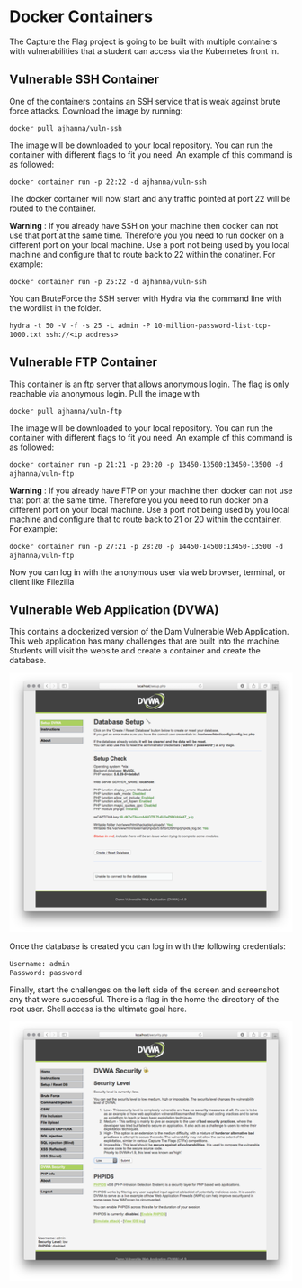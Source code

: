 #  Docker Containers 

The Capture the Flag project is going to be built with multiple containers with vulnerabilities that a student can access via the Kubernetes front in. 

## Vulnerable SSH Container

One of the containers contains an SSH service that is weak against brute force attacks. Download the image by running:

    docker pull ajhanna/vuln-ssh

The image will be downloaded to your local repository. You can run the container with different flags to fit you need. An example of this command is as followed:
    
    docker container run -p 22:22 -d ajhanna/vuln-ssh

The docker container will now start and any traffic pointed at port 22 will be routed to the container.

**Warning** : If you already have SSH on your machine then docker can not use that port at the same time. Therefore you you need to run docker on a different port on your local machine. Use a port not being used by you local machine and configure that to route back to 22 within the conatiner. For example: 
    
    docker container run -p 25:22 -d ajhanna/vuln-ssh

You can BruteForce the SSH server with Hydra via the command line with the wordlist in the folder.

    hydra -t 50 -V -f -s 25 -L admin -P 10-million-password-list-top-1000.txt ssh://<ip address>

## Vulnerable FTP Container


This container is an ftp server that allows anonymous login. The flag is only reachable via anonymous login. Pull the image with

    docker pull ajhanna/vuln-ftp

The image will be downloaded to your local repository. You can run the container with different flags to fit you need. An example of this command is as followed:

    docker container run -p 21:21 -p 20:20 -p 13450-13500:13450-13500 -d ajhanna/vuln-ftp

**Warning** : If you already have FTP on your machine then docker can not use that port at the same time. Therefore you you need to run docker on a different port on your local machine. Use a port not being used by you local machine and configure that to route back to 21 or 20 within the container. For example:

    docker container run -p 27:21 -p 28:20 -p 14450-14500:13450-13500 -d ajhanna/vuln-ftp

Now you can log in with the anonymous user via web browser, terminal, or client like Filezilla


## Vulnerable Web Application (DVWA)

This contains a dockerized version of the Dam Vulnerable Web Application. This web application has many challenges that are built into the machine. Students will visit the website and create a container and create the database.

![](pics/setup.png)

Once the database is created you can log in with the following credentials:

    Username: admin
    Password: password

Finally, start the challenges on the left side of the screen and screenshot any that were successful. There is a flag in the home the directory of the root user. Shell access is the ultimate goal here.

![](pics/setup-dificulty.png)